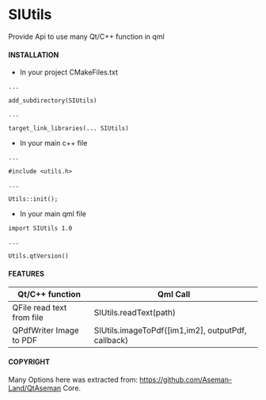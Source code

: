 # SIUtils
Provide Api to use many Qt/C++ function in qml

#### INSTALLATION

- In your project CMakeFiles.txt
```
...

add_subdirectory(SIUtils)

...

target_link_libraries(... SIUtils)

```

- In your main c++ file
```
...

#include <utils.h>

...

Utils::init();

```

- In your main qml file
```
import SIUtils 1.0

...

Utils.qtVersion()

```
#### FEATURES

| Qt/C++ function           | Qml Call                  |
| ------------------------- | ------------------------- |
| QFile read text from file | SIUtils.readText(path)    |
| QPdfWriter Image to PDF | SIUtils.imageToPdf([im1,im2], outputPdf, callback)    |


#### COPYRIGHT
Many Options here was extracted from: https://github.com/Aseman-Land/QtAseman Core.
